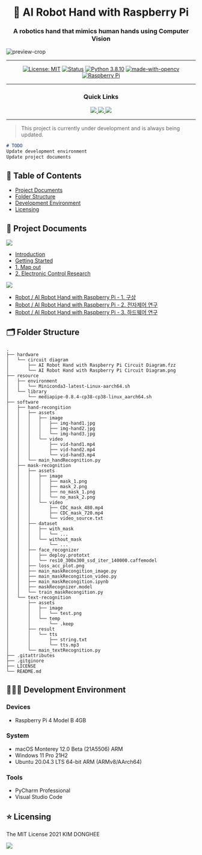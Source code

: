 <h1 align="center">🤖 AI Robot Hand with Raspberry Pi</h1>

<h3 align="center"><strong>A robotics hand that mimics human hands using Computer Vision</strong></h1>

![preview-crop](https://user-images.githubusercontent.com/46535278/132984747-09d74565-d2ef-4d48-a31e-11a7b0df6df0.jpeg)

---

<div align="center">

[![License: MIT](https://img.shields.io/badge/License-MIT-red.svg)](https://opensource.org/licenses/MIT)
[![Status](https://img.shields.io/badge/Status-in%20progress-yellow.svg)]()
[![Python 3.8.10](https://img.shields.io/badge/python-3.8.10-blue.svg)](https://www.python.org/downloads/release/python-380/)
[![made-with-opencv](http://img.shields.io/badge/OpenCV-5c3ee8?style=square&logo=OpenCV&logoColor=white)](https://opencv.org/)
[![Raspberry Pi](http://img.shields.io/badge/Raspberry%20Pi-c51a4a?style=square&logo=Raspberry-Pi&logoColor=white)](https://www.raspberrypi.org/)

</div>

---

<div align='center'>
  
### Quick Links

<a href='https://ai-robot-hand-with-raspberry-pi.kimdonghee.dev/'>
<img src='https://img.shields.io/badge/DOCUMENT-orange?style=for-the-badge'>
</a>

<a href='https://kimdonghee.dev/categories/robot/'>
<img src='https://img.shields.io/badge/BLOG%20POST-blue?style=for-the-badge'>
</a>

<a href='https://portfolio.kimdonghee.dev/projects/'>
<img src='https://img.shields.io/badge/PORTOLIO-yellow?style=for-the-badge'>
</a>
  
</div>

---

> This project is currently under development and is always being updated.

```markdown
# TODO
Update development environment
Update project documents
```

## 📎 Table of Contents
  * [Project Documents](#-project-documents)
  * [Folder Structure](#-folder-structure)
  * [Development Environment](#-development-environment)
  * [Licensing](#-licensing)

## 📑 Project Documents

<a href='https://ai-robot-hand-with-raspberry-pi.kimdonghee.dev/'>
<img src='https://img.shields.io/badge/DOCUMENT-orange?style=for-the-badge'>
</a>

-   <a href='https://ai-robot-hand-with-raspberry-pi.kimdonghee.dev/'>Introduction</a>
-   <a href='https://ai-robot-hand-with-raspberry-pi.kimdonghee.dev/getting-started'>Getting Started</a>
-   <a href='https://ai-robot-hand-with-raspberry-pi.kimdonghee.dev/'>1. Map out</a>
-   <a href='https://ai-robot-hand-with-raspberry-pi.kimdonghee.dev/'>2. Electronic Control Research</a>

<a href='https://kimdonghee.dev/categories/robot/'>
<img src='https://img.shields.io/badge/BLOG%20POST-blue?style=for-the-badge'>
</a>

-   <a href='https://kimdonghee.dev/posts/Projects_Robot_AI-Robot-Hand-with-Raspberry-Pi-1-구상/'>Robot / AI Robot Hand with Raspberry Pi - 1. 구상</a>
-   <a href='https://kimdonghee.dev/posts/Projects_Robot_AI-Robot-Hand-with-Raspberry-Pi-2-전자제어-연구/'>Robot / AI Robot Hand with Raspberry Pi - 2. 전자제어 연구</a>
-   <a href='https://kimdonghee.dev/posts/Projects_Robot_AI-Robot-Hand-with-Raspberry-Pi-3-하드웨어-연구/'>Robot / AI Robot Hand with Raspberry Pi - 3. 하드웨어 연구</a>

## 🗂 Folder Structure

    .
    ├── hardware
    │   └── circuit diagram
    │       ├── AI Robot Hand with Raspberry Pi Circuit Diagram.fzz
    │       └── AI Robot Hand with Raspberry Pi Circuit Diagram.png
    ├── resource
    │   ├── environment
    │   │   └── Miniconda3-latest-Linux-aarch64.sh
    │   └── library
    │       └── mediapipe-0.8.4-cp38-cp38-linux_aarch64.sh
    ├── software
    │   ├── hand-recongition
    │   │   ├── assets
    │   │   │   ├── image
    │   │   │   │   ├── img-hand1.jpg
    │   │   │   │   ├── img-hand2.jpg
    │   │   │   │   └── img-hand3.jpg
    │   │   │   └── video
    │   │   │       ├── vid-hand1.mp4
    │   │   │       ├── vid-hand2.mp4
    │   │   │       └── vid-hand3.mp4
    │   │   └── main_handRecognition.py
    │   ├── mask-recognition
    │   │   ├── assets
    │   │   │   ├── image
    │   │   │   │   ├── mask_1.png
    │   │   │   │   ├── mask_2.png
    │   │   │   │   ├── no_mask_1.png
    │   │   │   │   └── no_mask_2.png
    │   │   │   └── video
    │   │   │       ├── CDC_mask_480.mp4
    │   │   │       ├── CDC_mask_720.mp4
    │   │   │       └── video_source.txt
    │   │   ├── dataset
    │   │   │   ├── with_mask
    │   │   │   │   └── ...
    │   │   │   └── without_mask
    │   │   │       └── ...
    │   │   ├── face_recognizer
    │   │   │   ├── deploy.prototxt
    │   │   │   └── res10_300x300_ssd_iter_140000.caffemodel
    │   │   ├── loss_acc_plot.png
    │   │   ├── main_maskRecongition_image.py
    │   │   ├── main_maskRecongition_video.py
    │   │   ├── main_maskRecongition.ipynb
    │   │   ├── maskRecognizer.model
    │   │   └── train_maskRecongition.py
    │   └── text-recognition
    │       ├── assets
    │       │   ├── image
    │       │   │   └── test.png
    │       │   └── temp
    │       │       └── .keep
    │       ├── result
    │       │   └── tts
    │       │       ├── string.txt
    │       │       └── tts.mp3
    │       └── main_textRecognition.py
    ├── .gitattributes
    ├── .gitginore
    ├── LICENSE
    └── README.md

## 👨🏻‍💻 Development Environment

### Devices

- Raspberry Pi 4 Model B 4GB

### System

- macOS Monterey 12.0 Beta (21A5506) ARM
- Windows 11 Pro 21H2
- Ubuntu 20.04.3 LTS 64-bit ARM (ARMv8/AArch64)

### Tools

- PyCharm Professional
- Visual Studio Code

## ⭐️ Licensing

The MIT License 2021 KIM DONGHEE

<a href="https://github.com/DEVHEE"><img src="https://img.shields.io/static/v1?style=for-the-badge&label=CREATED%20BY&message=KIM%20DONGHEE&color=000000"></a>